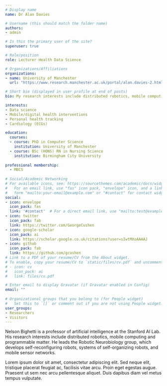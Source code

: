 ```yaml
---
# Display name
name: Dr Alan Davies

# Username (this should match the folder name)
authors:
- admin

# Is this the primary user of the site?
superuser: true

# Role/position
role: Lecturer Health Data Science

# Organizations/Affiliations
organizations:
- name: University of Manchester
  url: "https://www.research.manchester.ac.uk/portal/alan.davies-2.html"

# Short bio (displayed in user profile at end of posts)
bio: My research interests include distributed robotics, mobile computing and programmable matter.

interests:
- Data science
- Mobile/digital health interventions 
- Personal health tracking
- Cardiology (ECGs)

education:
  courses:
  - course: PhD in Computer Science
    institution: University of Manchester
  - course: BSc (HONS) RN in Nursing Science
    institution: Birmingham City University 
    
professional membership:
  - MBCS
    
# Social/Academic Networking
# For available icons, see: https://sourcethemes.com/academic/docs/widgets/#icons
#   For an email link, use "fas" icon pack, "envelope" icon, and a link in the
#   form "mailto:your-email@example.com" or "#contact" for contact widget.
social:
- icon: envelope
  icon_pack: fas
  link: '#contact'  # For a direct email link, use "mailto:test@example.org".
- icon: twitter
  icon_pack: fab
  link: https://twitter.com/GeorgeCushen
- icon: google-scholar
  icon_pack: ai
  link: https://scholar.google.co.uk/citations?user=sIwtMXoAAAAJ
- icon: github
  icon_pack: fab
  link: https://github.com/gcushen
# Link to a PDF of your resume/CV from the About widget.
# To enable, copy your resume/CV to `static/files/cv.pdf` and uncomment the lines below.  
# - icon: cv
#   icon_pack: ai
#   link: files/cv.pdf

# Enter email to display Gravatar (if Gravatar enabled in Config)
email: ""
  
# Organizational groups that you belong to (for People widget)
#   Set this to `[]` or comment out if you are not using People widget.  
user_groups:
- Researchers
- Visitors
---
```


Nelson Bighetti is a professor of artificial intelligence at the Stanford AI Lab. His research interests include distributed robotics, mobile computing and programmable matter. He leads the Robotic Neurobiology group, which develops self-reconfiguring robots, systems of self-organizing robots, and mobile sensor networks.

Lorem ipsum dolor sit amet, consectetur adipiscing elit. Sed neque elit, tristique placerat feugiat ac, facilisis vitae arcu. Proin eget egestas augue. Praesent ut sem nec arcu pellentesque aliquet. Duis dapibus diam vel metus tempus vulputate. 
